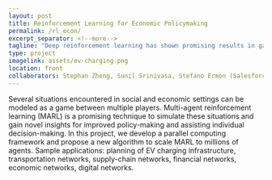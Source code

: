 ```yaml
---
layout: post
title: Reinforcement Learning for Economic Policymaking
permalink: /rl_econ/
excerpt_separator: <!--more-->
tagline: "Deep reinforcement learning has shown promising results in games with a limited number of agents such as Chess, Go, Poker, etc. We develop methods to go beyond few agent settings and apply it to microeconomic simulations for finding general equilibria and optimal agent policies."
type: project
imagelink: assets/ev-charging.png
location: front
collaborators: Stephan Zheng, Sunil Srinivasa, Stefano Ermon (Salesforce Research)
---
```


Several situations encountered in social and economic settings can be modeled as a game between multiple players. Multi-agent reinforcement learning (MARL) is a promising technique to simulate these situations and gain novel insights for improved policy-making and assisting individual decision-making. In this project, we develop a parallel computing framework and propose a new algorithm to scale MARL to millions of agents. Sample applications: planning of EV charging infrastructure, transportation networks, supply-chain networks, financial networks, economic networks, digital networks.